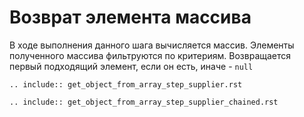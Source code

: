 # Возврат элемента массива

В ходе выполнения данного шага вычисляется массив. Элементы полученного массива фильтруются по критериям. Возвращается
первый подходящий элемент, если он есть, иначе - `null`

```{eval-rst}
.. include:: get_object_from_array_step_supplier.rst
```

```{eval-rst}
.. include:: get_object_from_array_step_supplier_chained.rst
```